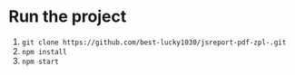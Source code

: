 # Run the project

1. `git clone https://github.com/best-lucky1030/jsreport-pdf-zpl-.git`
2. `npm install`
3. `npm start`


